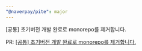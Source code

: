 ```yaml
---
"@naverpay/pite": major
---
```


[공통] 초기버전 개발 완료로 monorepo를 제거합니다.

PR: [[공통] 초기버전 개발 완료로 monorepo를 제거합니다.](https://github.com/NaverPayDev/pite/pull/43)
